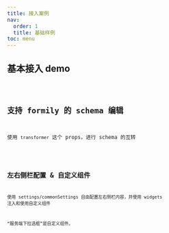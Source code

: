 ```yaml
---
title: 接入案例
nav:
  order: 1
  title: 基础样例
toc: menu
---
```


## 基本接入 demo

<code src='./Demo.jsx' />

## 支持 formily 的 schema 编辑

使用 `transformer` 这个 props，进行 schema 的互转

<code src='./Demo2.jsx' />

## 左右侧栏配置 & 自定义组件

使用 settings/commonSettings 自由配置左右侧栏内容，并使用 widgets 注入和使用自定义组件

“服务端下拉选框”是自定义组件。

<code src='./Demo3.jsx' />
